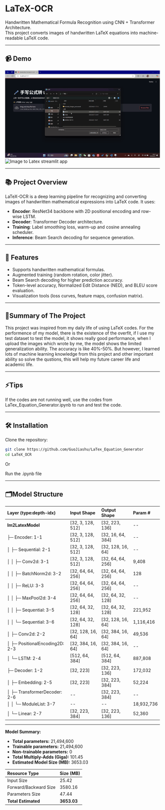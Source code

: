 # LaTeX-OCR

Handwritten Mathematical Formula Recognition using CNN + Transformer Architecture.  
This project converts images of handwritten LaTeX equations into machine-readable LaTeX code.

---

## 📹 Demo
<img src="demo/demo.gif" alt="Image to Latex streamlit app" width="600">

<img src="demo/demo2.gif" alt="Image to Latex streamlit app" width="600">

---

## 📚 Project Overview

LaTeX-OCR is a deep learning pipeline for recognizing and converting images of handwritten mathematical expressions into LaTeX code. It uses:

- **Encoder**: ResNet34 backbone with 2D positional encoding and row-wise LSTM.
- **Decoder**: Transformer Decoder architecture.
- **Training**: Label smoothing loss, warm-up and cosine annealing scheduler.
- **Inference**: Beam Search decoding for sequence generation.

---

## 🚀 Features

- Supports handwritten mathematical formulas.
- Augmented training (random rotation, color jitter).
- Beam Search decoding for higher prediction accuracy.
- Token-level accuracy, Normalized Edit Distance (NED), and BLEU score evaluation.
- Visualization tools (loss curves, feature maps, confusion matrix).

---

## 🤖Summary of The Project

This project was inspired from my daily life of using LaTeX codes. For the performence of my model, there is the existence of the overfit, if I use my test dataset to test the model, it shows really good performance, when I upload the images which wrote by me, the model shows the limited generalization ability. The accuracy is like 40%-50%. But however, I learned lots of machine learning knowledge from this project and other important ability so solve the qustions, this will help my future career life and academic life.

---

## ⚡Tips
If the codes are not running well, use the codes from LaTex_Equation_Generator.ipynb to run and test the code.

---

## 🛠 Installation

Clone the repository:

```bash
git clone https://github.com/GuoJiashu/LaTex_Equation_Generator
cd LaTeX_OCR
```
Or

Run the .ipynb file

---

## 🗂️Model Structure

| Layer (type:depth-idx)                | Input Shape         | Output Shape         | Param #    |
|:--------------------------------------|:--------------------|:---------------------|:-----------|
| **Im2LatexModel**                     | [32, 3, 128, 512]    | [32, 223, 136]        | --         |
| ├─ Encoder: 1-1                       | [32, 3, 128, 512]    | [32, 16, 64, 384]     | --         |
| │   ├─ Sequential: 2-1                | [32, 3, 128, 512]    | [32, 128, 16, 64]     | --         |
| │   │   ├─ Conv2d: 3-1                | [32, 3, 128, 512]    | [32, 64, 64, 256]     | 9,408      |
| │   │   ├─ BatchNorm2d: 3-2           | [32, 64, 64, 256]    | [32, 64, 64, 256]     | 128        |
| │   │   ├─ ReLU: 3-3                  | [32, 64, 64, 256]    | [32, 64, 64, 256]     | --         |
| │   │   ├─ MaxPool2d: 3-4             | [32, 64, 64, 256]    | [32, 64, 32, 128]     | --         |
| │   │   ├─ Sequential: 3-5            | [32, 64, 32, 128]    | [32, 64, 32, 128]     | 221,952    |
| │   │   └─ Sequential: 3-6            | [32, 64, 32, 128]    | [32, 128, 16, 64]     | 1,116,416  |
| │   ├─ Conv2d: 2-2                    | [32, 128, 16, 64]    | [32, 384, 16, 64]     | 49,536     |
| │   ├─ PositionalEncoding2D: 2-3      | [32, 384, 16, 64]    | [32, 384, 16, 64]     | --         |
| │   └─ LSTM: 2-4                      | [512, 64, 384]       | [512, 64, 384]        | 887,808    |
| ├─ Decoder: 1-2                       | [32, 223]            | [32, 223, 136]        | 172,032    |
| │   ├─ Embedding: 2-5                 | [32, 223]            | [32, 223, 384]        | 52,224     |
| │   ├─ TransformerDecoder: 2-6        | --                   | [32, 223, 384]        | --         |
| │   │   └─ ModuleList: 3-7             | --                   | --                    | 18,932,736 |
| │   └─ Linear: 2-7                    | [32, 223, 384]       | [32, 223, 136]        | 52,360     |

---

**Model Summary:**

- **Total parameters:** 21,494,600
- **Trainable parameters:** 21,494,600
- **Non-trainable parameters:** 0
- **Total Multiply-Adds (Giga):** 101.45
- **Estimated Model Size (MB):** 3653.03

| Resource Type      | Size (MB)  |
|:-------------------|:-----------|
| Input Size          | 25.42      |
| Forward/Backward Size | 3580.16   |
| Parameters Size    | 47.44      |
| **Total Estimated** | **3653.03** |

